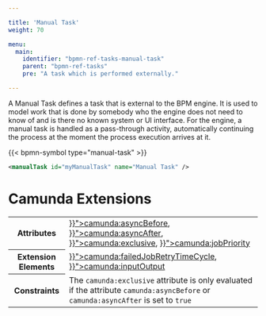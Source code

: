 ```yaml
---

title: 'Manual Task'
weight: 70

menu:
  main:
    identifier: "bpmn-ref-tasks-manual-task"
    parent: "bpmn-ref-tasks"
    pre: "A task which is performed externally."

---
```


A Manual Task defines a task that is external to the BPM engine. It is used to model work that is done by somebody who the engine does not need to know of and is there no known system or UI interface. For the engine, a manual task is handled as a pass-through activity, automatically continuing the process at the moment the process execution arrives at it.

{{< bpmn-symbol type="manual-task" >}}

```xml
<manualTask id="myManualTask" name="Manual Task" />
```


# Camunda Extensions

<table class="table table-striped">
  <tr>
    <th>Attributes</th>
    <td>
      <a href="{{< relref "reference/bpmn20/custom-extensions/extension-attributes.md#asyncbefore" >}}">camunda:asyncBefore</a>,
      <a href="{{< relref "reference/bpmn20/custom-extensions/extension-attributes.md#asyncafter" >}}">camunda:asyncAfter</a>,
      <a href="{{< relref "reference/bpmn20/custom-extensions/extension-attributes.md#exclusive" >}}">camunda:exclusive</a>,
      <a href="{{< relref "reference/bpmn20/custom-extensions/extension-attributes.md#jobpriority" >}}">camunda:jobPriority</a>
    </td>
  </tr>
  <tr>
    <th>Extension Elements</th>
    <td>
      <a href="{{< relref "reference/bpmn20/custom-extensions/extension-elements.md#failedjobretrytimecycle" >}}">camunda:failedJobRetryTimeCycle</a>,
      <a href="{{< relref "reference/bpmn20/custom-extensions/extension-elements.md#inputoutput" >}}">camunda:inputOutput</a>
    </td>
  </tr>
  <tr>
    <th>Constraints</th>
    <td>
      The <code>camunda:exclusive</code> attribute is only evaluated if the attribute
      <code>camunda:asyncBefore</code> or <code>camunda:asyncAfter</code> is set to <code>true</code>
    </td>
  </tr>
</table>
